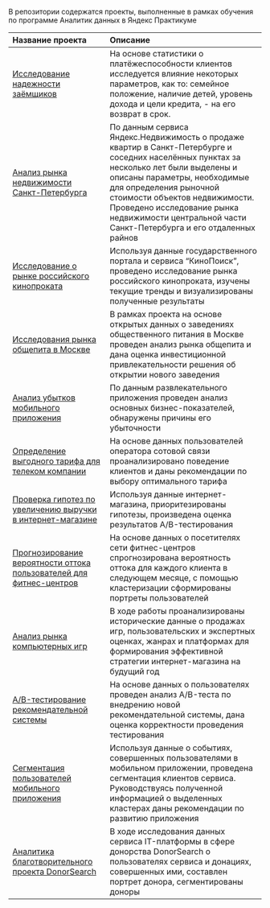 В репозитории содержатся проекты, выполненные в рамках обучения по программе Аналитик данных в Яндекс Практикуме

Название проекта | Описание
:-------------- |:--------
[Исследование надежности заёмщиков](https://github.com/KarinaMarchenko/Yandex_Practikum_Projects/tree/main/01_borrower_reliability_analysis) | На основе статистики о платёжеспособности клиентов исследуется влияние некоторых параметров, как то: семейное положение, наличие детей, уровень дохода и цели кредита, - на его возврат в срок.
[Анализ рынка недвижимости Санкт-Петербурга](https://github.com/KarinaMarchenko/Yandex_Practikum_Projects/tree/main/02_real_estate_analysis) | По данным сервиса Яндекс.Недвижимость о продаже квартир в Санкт-Петербурге и соседних населённых пунктах за несколько лет были выделены и описаны параметры, необходимые для определения рыночной стоимости объектов недвижимости. Проведено исследование рынка недвижимости центральной части Санкт-Петербурга и его отдаленных райнов
[Исследование о рынке российского кинопроката](https://github.com/KarinaMarchenko/Yandex_Practikum_Projects/tree/main/03_film_distribution_analysis) | Используя данные государственного портала и сервиса “КиноПоиск”, проведено исследование рынка российского кинопроката, изучены текущие тренды и визуализированы полученные результаты
[Исследования рынка общепита в Москве](https://github.com/KarinaMarchenko/Yandex_Practikum_Projects/tree/main/04_catering_locations_analysis) | В рамках проекта на основе открытых данных о заведениях общественного питания в Москве проведен анализ рынка общепита и дана оценка инвестиционной привлекательности решения об открытии нового заведения 
[Анализ убытков мобильного приложения](https://github.com/KarinaMarchenko/Yandex_Practikum_Projects/tree/main/05_mobile_application_analysis) | По данным развлекательного приложения проведен анализ основных бизнес-показателей, обнаружены причины его убыточности 
[Определение выгодного тарифа для телеком компании](https://github.com/KarinaMarchenko/Yandex_Practikum_Projects/tree/main/06_mobile_tariff_analysis) | На основе данных пользователей оператора сотовой связи проанализировано поведение клиентов и даны рекомендации по выбору оптимального тарифа
[Проверка гипотез по увеличению выручки в интернет-магазине](https://github.com/KarinaMarchenko/Yandex_Practikum_Projects/tree/main/07_AB_test) | Используя данные интернет-магазина, приоритезированы гипотезы, произведена оценка результатов A/B-тестирования
[Прогнозирование вероятности оттока пользователей для фитнес-центров](https://github.com/KarinaMarchenko/Yandex_Practikum_Projects/tree/main/08_fitness_center_churn) | На основе данных о посетителях сети фитнес-центров спрогнозирована вероятность оттока для каждого клиента в следующем месяце, с помощью кластеризации сформированы портреты пользователей
[Анализ рынка компьютерных игр](https://github.com/KarinaMarchenko/Yandex_Practikum_Projects/tree/main/09_computer_games_market_analysis) | В ходе работы проанализированы исторические данные о продажах игр, пользовательских и экспертных оценках, жанрах и платформах для формирования эффективной стратегии интернет-магазина на будущий год
[A/B-тестирование рекомендательной системы](https://github.com/KarinaMarchenko/Yandex_Practikum_Projects/tree/main/10_AB_testing_recommender_system) | На основе данных о пользователях проведен анализ A/B-теста по внедрению новой рекомендательной системы, дана оценка корректности проведения тестирования
[Сегментация пользователей мобильного приложения](https://github.com/KarinaMarchenko/Yandex_Practikum_Projects/tree/main/11_app_user_segmentation) | Используя данные о событиях, совершенных пользователями в мобильном приложении, проведена сегментация клиентов сервиса. Руководствуясь полученной информацией о выделенных кластерах даны рекомендации по развитию приложения
[Аналитика благотворительного проекта DonorSearch](https://github.com/KarinaMarchenko/Yandex_Practikum_Projects/tree/main/12_DonorSearch_app_analysis) | В ходе исследования данных сервиса IT-платформы в сфере донорства DonorSearch о пользователях сервиса и донациях, совершенных ими, составлен портрет донора, сегментированы доноры
